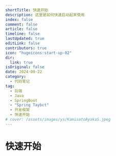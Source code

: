 ```yaml
---
shortTitle: 快速开始
description: 这里是如何快速启动起来使用
index: false
comment: false
article: false
timeline: false
lastUpdated: true
editLink: false
contributors: true
icon: "hugeicons:start-up-02"
dir:
  link: true
isOriginal: false
date: 2024-09-22
category:
  - 代码笔记
tag:
  - 后端
  - Java
  - SpringBoot
  - "Spring Taybct"
  - 开发框架
  - 快速开始
# cover: /assets/images/ys/KamisatoAyakaS.jpeg
---
```


# 快速开始

<VPBanner
  title="基础使用"
  content="这里只讲述如何让项目启动起来，具体的一些使用细节请参照"
  :actions='[
    {
      text: "指南",
      link:"/code/taybct/guide/",
    }
  ]'
/>

<Catalog />
